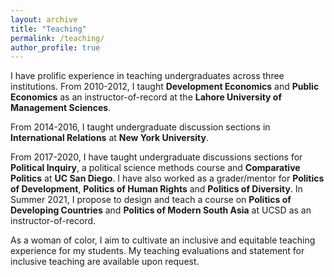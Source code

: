 ```yaml
---
layout: archive
title: "Teaching"
permalink: /teaching/
author_profile: true
---
```


I have prolific experience in teaching undergraduates across three institutions. From 2010-2012, I taught **Development Economics** and **Public Economics** as an instructor-of-record at the **Lahore University of Management Sciences**.

From 2014-2016, I taught undergraduate discussion sections in **International Relations** at **New York University**. 

From 2017-2020, I have taught undergraduate discussions sections for **Political Inquiry**, a political science methods course and **Comparative Politics** at **UC San Diego**. I have also worked as a grader/mentor for **Politics of Development**, **Politics of Human Rights** and **Politics of Diversity**. In Summer 2021, I propose to design and teach a course on **Politics of Developing Countries** and **Politics of Modern South Asia** at UCSD as an instructor-of-record. 

As a woman of color, I aim to cultivate an inclusive and equitable teaching experience for my students. My teaching evaluations and statement for inclusive teaching are available upon request. 

